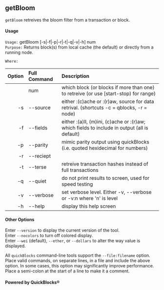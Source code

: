 ## getBloom

`getBloom` retreives the bloom filter from a transaction or block.
#### Usage

`Usage:`    getBloom [-s|-f|-p|-r|-t|-q|-v|-h] num  
`Purpose:`  Returns block(s) from local cache (the default) or directly from a running node.
             
`Where:`  

| Option | Full Command | Description |
| -------: | :------- | :------- |
|  | num | which block (or blocks if more than one) to retreive (or use [start-stop) for range) |
| -s | --source | either :(c)ache or :(r)aw, source for data retrival. (shortcuts -c = qblocks, -r = node) |
| -f | --fields | either :(a)ll, (m)ini, (c)ache or :(r)aw; which fields to include in output (all is default) |
| -p | --parity | mimic parity output using quickBlocks (i.e. quoted hexidecimal for numbers) |
| -r | --reciept |  |
| -t | --terse | retreive transaction hashes instead of full transactions |
| -q | --quiet | do not print results to screen, used for speed testing |
| -v | --verbose | set verbose level. Either -v, --verbose or -v:n where 'n' is level |
| -h | --help | display this help screen |

#### Other Options

Enter `--version` to display the current version of the tool.  
Enter `--nocolors` to turn off colored display.  
Enter `--wei` (default), `--ether`, or `--dollars` to alter the way value is displayed.  

All `quickBlocks` command-line tools support the `--file:filename` option. Place valid commands, on separate lines, in a file and include the above option. In some cases, this option may significantly improve performance. Place a semi-colon at the start of a line to make it a comment.

#### Powered by QuickBlocks&reg;


